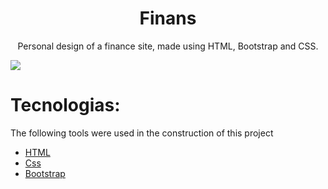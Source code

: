 <h1 align="center"> Finans </h1>
<p align="center"> Personal design of a finance site, made using HTML, Bootstrap and CSS. </p>


![](https://media.giphy.com/media/aRQ02mxKuVfaVYnHGm/giphy.gif)

<h1> Tecnologias: </h1>
<p> The following tools were used in the construction of this project</p>

- [HTML](https://www.w3schools.com/default.asp)
- [Css](https://www.w3schools.com/default.asp)
- [Bootstrap](https://getbootstrap.com/)
